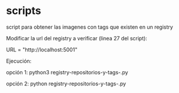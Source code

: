 # scripts
script para obtener las imagenes con tags que existen en un registry

Modificar la url del registry a verificar (linea 27 del script):

URL = "http://localhost:5001"

Ejecución:

opción 1:
python3 registry-repositorios-y-tags-.py

opción 2:
python registry-repositorios-y-tags-.py
